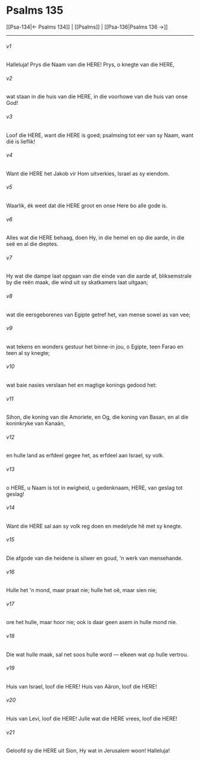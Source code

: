 # Psalms 135

[[Psa-134|← Psalms 134]] | [[Psalms]] | [[Psa-136|Psalms 136 →]]
***

###### v1
Halleluja! Prys die Naam van die HERE! Prys, o knegte van die HERE, 
###### v2
wat staan in die huis van die HERE, in die voorhowe van die huis van onse God! 
###### v3
Loof die HERE, want die HERE is goed; psalmsing tot eer van sy Naam, want dié is lieflik! 
###### v4
Want die HERE het Jakob vir Hom uitverkies, Israel as sy eiendom. 
###### v5
Waarlik, ék weet dat die HERE groot en onse Here bo alle gode is. 
###### v6
Alles wat die HERE behaag, doen Hy, in die hemel en op die aarde, in die seë en al die dieptes. 
###### v7
Hy wat die dampe laat opgaan van die einde van die aarde af, bliksemstrale by die reën maak, die wind uit sy skatkamers laat uitgaan; 
###### v8
wat die eersgeborenes van Egipte getref het, van mense sowel as van vee; 
###### v9
wat tekens en wonders gestuur het binne-in jou, o Egipte, teen Farao en teen al sy knegte; 
###### v10
wat baie nasies verslaan het en magtige konings gedood het: 
###### v11
Sihon, die koning van die Amoriete, en Og, die koning van Basan, en al die koninkryke van Kanaän, 
###### v12
en hulle land as erfdeel gegee het, as erfdeel aan Israel, sy volk. 
###### v13
o HERE, u Naam is tot in ewigheid, u gedenknaam, HERE, van geslag tot geslag! 
###### v14
Want die HERE sal aan sy volk reg doen en medelyde hê met sy knegte. 
###### v15
Die afgode van die heidene is silwer en goud, 'n werk van mensehande. 
###### v16
Hulle het 'n mond, maar praat nie; hulle het oë, maar sien nie; 
###### v17
ore het hulle, maar hoor nie; ook is daar geen asem in hulle mond nie. 
###### v18
Die wat hulle maak, sal net soos hulle word — elkeen wat op hulle vertrou. 
###### v19
Huis van Israel, loof die HERE! Huis van Aäron, loof die HERE! 
###### v20
Huis van Levi, loof die HERE! Julle wat die HERE vrees, loof die HERE! 
###### v21
Geloofd sy die HERE uit Sion, Hy wat in Jerusalem woon! Halleluja! 
